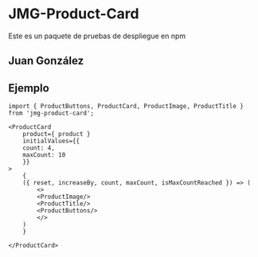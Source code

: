 # JMG-Product-Card

Este es un paquete de pruebas de despliegue en npm

## Juan González

## Ejemplo

```
import { ProductButtons, ProductCard, ProductImage, ProductTitle } from 'jmg-product-card';
```


```
<ProductCard 
    product={ product }
    initialValues={{
    count: 4,
    maxCount: 10
    }}
>
    {
    ({ reset, increaseBy, count, maxCount, isMaxCountReached }) => (
        <>
        <ProductImage/>
        <ProductTitle/>
        <ProductButtons/>
        </>
    )
    }

</ProductCard>   

```

